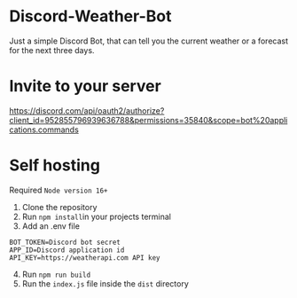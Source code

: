 # Discord-Weather-Bot
Just a simple Discord Bot, that can tell you the current weather or a forecast for the next three days.

# Invite to your server

https://discord.com/api/oauth2/authorize?client_id=952855796939636788&permissions=35840&scope=bot%20applications.commands

# Self hosting

Required ```Node version 16+```

1. Clone the repository
2. Run ```npm install```in your projects terminal
3. Add an .env file 
```
BOT_TOKEN=Discord bot secret
APP_ID=Discord application id
API_KEY=https://weatherapi.com API key
```
4. Run ```npm run build```
5. Run the ```index.js``` file inside the ```dist``` directory
